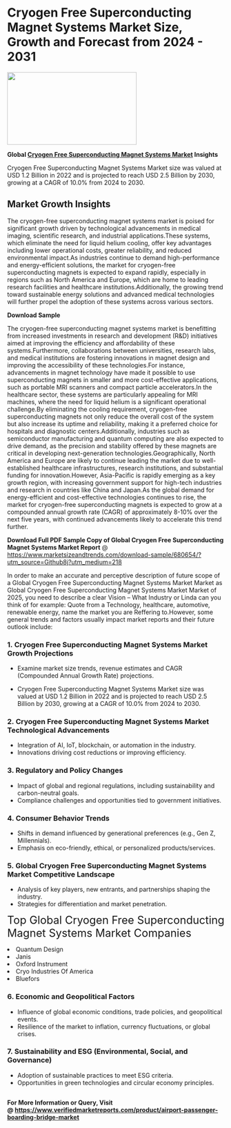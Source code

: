 <H1>Cryogen Free Superconducting Magnet Systems Market Size, Growth and Forecast from 2024 - 2031</H1><img class="aligncenter size-medium wp-image-584254" src="https://thirdeyenews.in/wp-content/uploads/2024/09/Global-Market-Research-300x168.jpeg" alt="" width="300" height="168" /><p><strong>Global&nbsp;<a href="https://www.marketsizeandtrends.com/download-sample/680654/?utm_source=Github8j?utm_medium=218">Cryogen Free Superconducting Magnet Systems Market</a> Insights</strong></p><p>Cryogen Free Superconducting Magnet Systems Market size was valued at USD 1.2 Billion in 2022 and is projected to reach USD 2.5 Billion by 2030, growing at a CAGR of 10.0% from 2024 to 2030.</p><p><h2>Market Growth Insights</h2> <p>The cryogen-free superconducting magnet systems market is poised for significant growth driven by technological advancements in medical imaging, scientific research, and industrial applications.These systems, which eliminate the need for liquid helium cooling, offer key advantages including lower operational costs, greater reliability, and reduced environmental impact.As industries continue to demand high-performance and energy-efficient solutions, the market for cryogen-free superconducting magnets is expected to expand rapidly, especially in regions such as North America and Europe, which are home to leading research facilities and healthcare institutions.Additionally, the growing trend toward sustainable energy solutions and advanced medical technologies will further propel the adoption of these systems across various sectors.</p> <p><strong>Download Sample</strong></p> <p>The cryogen-free superconducting magnet systems market is benefitting from increased investments in research and development (R&D) initiatives aimed at improving the efficiency and affordability of these systems.Furthermore, collaborations between universities, research labs, and medical institutions are fostering innovations in magnet design and improving the accessibility of these technologies.For instance, advancements in magnet technology have made it possible to use superconducting magnets in smaller and more cost-effective applications, such as portable MRI scanners and compact particle accelerators.In the healthcare sector, these systems are particularly appealing for MRI machines, where the need for liquid helium is a significant operational challenge.By eliminating the cooling requirement, cryogen-free superconducting magnets not only reduce the overall cost of the system but also increase its uptime and reliability, making it a preferred choice for hospitals and diagnostic centers.Additionally, industries such as semiconductor manufacturing and quantum computing are also expected to drive demand, as the precision and stability offered by these magnets are critical in developing next-generation technologies.Geographically, North America and Europe are likely to continue leading the market due to well-established healthcare infrastructures, research institutions, and substantial funding for innovation.However, Asia-Pacific is rapidly emerging as a key growth region, with increasing government support for high-tech industries and research in countries like China and Japan.As the global demand for energy-efficient and cost-effective technologies continues to rise, the market for cryogen-free superconducting magnets is expected to grow at a compounded annual growth rate (CAGR) of approximately 8-10% over the next five years, with continued advancements likely to accelerate this trend further.</p> <p><span class=""><strong>Download Full PDF Sample Copy of Global Cryogen Free Superconducting Magnet Systems Market Report</strong> @ <a href="https://www.marketsizeandtrends.com/download-sample/680654/?utm_source=Github8j?utm_medium=218" target="_blank">https://www.marketsizeandtrends.com/download-sample/680654/?utm_source=Github8j?utm_medium=218</a></span></p><p>In order to make an accurate and perceptive description of future scope of a Global&nbsp;Cryogen Free Superconducting Magnet Systems Market Market as Global&nbsp;Cryogen Free Superconducting Magnet Systems Market Market of 2025, you need to describe a clear Vision &ndash; What Industry or Linda can you think of for example: Quote from a Technology, healthcare, automotive, renewable energy, name the market you are Reffering to.However, some general trends and factors usually impact market reports and their future outlook include:</p><h3>1.&nbsp;<strong>Cryogen Free Superconducting Magnet Systems Market Growth Projections</strong></h3><ul><li>Examine market size trends, revenue estimates and CAGR (Compounded Annual Growth Rate) projections.</li><li><p>Cryogen Free Superconducting Magnet Systems Market size was valued at USD 1.2 Billion in 2022 and is projected to reach USD 2.5 Billion by 2030, growing at a CAGR of 10.0% from 2024 to 2030.</p></li></ul><h3>2.&nbsp;<strong>Cryogen Free Superconducting Magnet Systems Market Technological Advancements</strong></h3><ul><li>Integration of AI, IoT, blockchain, or automation in the industry.</li><li>Innovations driving cost reductions or improving efficiency.</li></ul><h3>3.&nbsp;<strong>Regulatory and Policy Changes</strong></h3><ul><li>Impact of global and regional regulations, including sustainability and carbon-neutral goals.</li><li>Compliance challenges and opportunities tied to government initiatives.</li></ul><h3>4.&nbsp;<strong>Consumer Behavior Trends</strong></h3><ul><li>Shifts in demand influenced by generational preferences (e.g., Gen Z, Millennials).</li><li>Emphasis on eco-friendly, ethical, or personalized products/services.</li></ul><h3>5.&nbsp;<strong>Global Cryogen Free Superconducting Magnet Systems Market Competitive Landscape</strong></h3><ul><li>Analysis of key players, new entrants, and partnerships shaping the industry.</li><li>Strategies for differentiation and market penetration.</li></ul><p data-pm-slice="1 1 []"><span style="color: inherit; font-family: inherit; font-size: 25px;">Top Global Cryogen Free Superconducting Magnet Systems Market Companies</span></p><div class="" data-test-id=""><p><li>Quantum Design</li><li> Janis</li><li> Oxford Instrument</li><li> Cryo Industries Of America</li><li> Bluefors</li></p></div><h3>6.&nbsp;<strong>Economic and Geopolitical Factors</strong></h3><ul><li>Influence of global economic conditions, trade policies, and geopolitical events.</li><li>Resilience of the market to inflation, currency fluctuations, or global crises.</li></ul><h3>7.&nbsp;<strong>Sustainability and ESG (Environmental, Social, and Governance)</strong></h3><ul><li>Adoption of sustainable practices to meet ESG criteria.</li><li>Opportunities in green technologies and circular economy principles.</li></ul><h2><strong style="font-size: 14px;">For More Information or Query, Visit @&nbsp;</strong><a style="background-color: #ffffff; font-size: 14px;" href="https://www.marketsizeandtrends.com/report/cryogen-free-superconducting-magnet-systems-market/" target="_blank">https://www.verifiedmarketreports.com/product/airport-passenger-boarding-bridge-market</a></h2>
